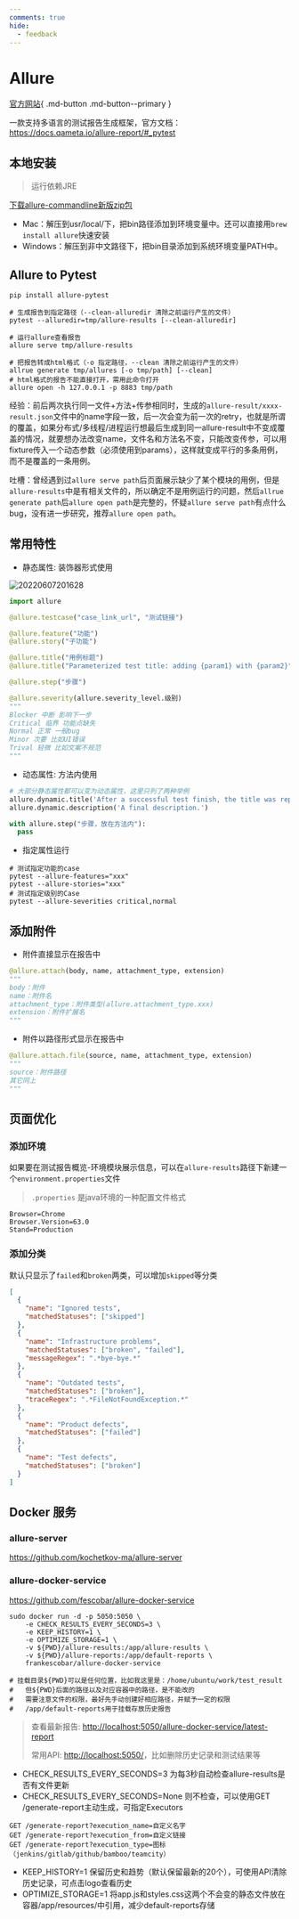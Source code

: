 ```yaml
---
comments: true
hide:
  - feedback
---
```


# Allure

[官方网站](https://qameta.io/allure-report/){ .md-button .md-button--primary }

一款支持多语言的测试报告生成框架，官方文档：<https://docs.qameta.io/allure-report/#_pytest>

## 本地安装

> 运行依赖JRE

[下载allure-commandline新版zip包](https://repo.maven.apache.org/maven2/io/qameta/allure/allure-commandline/)

- Mac：解压到usr/local/下，把bin路径添加到环境变量中。还可以直接用`brew install allure`快速安装
- Windows：解压到非中文路径下，把bin目录添加到系统环境变量PATH中。

## Allure to Pytest

`pip install allure-pytest`

```shell
# 生成报告到指定路径（--clean-alluredir 清除之前运行产生的文件）
pytest --alluredir=tmp/allure-results [--clean-alluredir]

# 运行allure查看报告
allure serve tmp/allure-results
```

```shell
# 把报告转成html格式（-o 指定路径，--clean 清除之前运行产生的文件）
allrue generate tmp/allures [-o tmp/path] [--clean]
# html格式的报告不能直接打开，需用此命令打开
allure open -h 127.0.0.1 -p 8883 tmp/path
```

经验：前后两次执行同一文件+方法+传参相同时，生成的`allure-result/xxxx-result.json`文件中的name字段一致，后一次会变为前一次的retry，也就是所谓的覆盖，如果分布式/多线程/进程运行想最后生成到同一allure-result中不变成覆盖的情况，就要想办法改变name，文件名和方法名不变，只能改变传参，可以用fixture传入一个动态参数（必须使用到params），这样就变成平行的多条用例，而不是覆盖的一条用例。

吐槽：曾经遇到过`allure serve path`后页面展示缺少了某个模块的用例，但是`allure-results`中是有相关文件的，所以确定不是用例运行的问题，然后`allrue generate path`后`allure open path`是完整的，怀疑`allure serve path`有点什么bug，没有进一步研究，推荐`allure open path`。

## 常用特性

- 静态属性: 装饰器形式使用

![20220607201628](http://image.zuoright.com/20220607201628.png)

```python
import allure

@allure.testcase("case_link_url", "测试链接")

@allure.feature("功能")
@allure.story("子功能")

@allure.title("用例标题")
@allure.title("Parameterized test title: adding {param1} with {param2}")  # 可以使用变量

@allure.step("步骤")

@allure.severity(allure.severity_level.级别)
"""
Blocker 中断 影响下一步
Critical 临界 功能点缺失
Normal 正常 一般bug
Minor 次要 比如UI错误
Trival 轻微 比如文案不规范
"""
```

- 动态属性: 方法内使用

```python
# 大部分静态属性都可以变为动态属性，这里只列了两种举例
allure.dynamic.title('After a successful test finish, the title was replaced with this line.')
allure.dynamic.description('A final description.')

with allure.step("步骤，放在方法内"):
  pass
```

- 指定属性运行

```shell
# 测试指定功能的case
pytest --allure-features="xxx"
pytest --allure-stories="xxx"
# 测试指定级别的Case
pytest --allure-severities critical,normal
```

## 添加附件

- 附件直接显示在报告中

```python
@allure.attach(body, name, attachment_type, extension)
"""
body：附件
name：附件名
attachment_type：附件类型(allure.attachment_type.xxx)
extension：附件扩展名
"""
```

- 附件以路径形式显示在报告中

```python
@allure.attach.file(source, name, attachment_type, extension)
"""
source：附件路径
其它同上
"""
```

## 页面优化

### 添加环境

如果要在测试报告概览-环境模块展示信息，可以在`allure-results`路径下新建一个`environment.properties`文件

> `.properties` 是java环境的一种配置文件格式

```properties
Browser=Chrome
Browser.Version=63.0
Stand=Production
```

### 添加分类

默认只显示了`failed`和`broken`两类，可以增加`skipped`等分类

```json
[
  {
    "name": "Ignored tests", 
    "matchedStatuses": ["skipped"] 
  },
  {
    "name": "Infrastructure problems",
    "matchedStatuses": ["broken", "failed"],
    "messageRegex": ".*bye-bye.*" 
  },
  {
    "name": "Outdated tests",
    "matchedStatuses": ["broken"],
    "traceRegex": ".*FileNotFoundException.*" 
  },
  {
    "name": "Product defects",
    "matchedStatuses": ["failed"]
  },
  {
    "name": "Test defects",
    "matchedStatuses": ["broken"]
  }
]
```

## Docker 服务

### allure-server

<https://github.com/kochetkov-ma/allure-server>

### allure-docker-service

<https://github.com/fescobar/allure-docker-service>

```shell
sudo docker run -d -p 5050:5050 \
    -e CHECK_RESULTS_EVERY_SECONDS=3 \
    -e KEEP_HISTORY=1 \
    -e OPTIMIZE_STORAGE=1 \
    -v ${PWD}/allure-results:/app/allure-results \
    -v ${PWD}/allure-reports:/app/default-reports \
    frankescobar/allure-docker-service

# 挂载目录${PWD}可以是任何位置，比如我这里是：/home/ubuntu/work/test_result
#   但${PWD}后面的路径以及对应容器中的路径，是不能改的
#   需要注意文件的权限，最好先手动创建好相应路径，并赋予一定的权限
#   /app/default-reports用于挂载存放历史报告
```

> 查看最新报告: <http://localhost:5050/allure-docker-service/latest-report>
>
> 常用API: <http://localhost:5050/>，比如删除历史记录和测试结果等

- CHECK_RESULTS_EVERY_SECONDS=3 为每3秒自动检查allure-results是否有文件更新
- CHECK_RESULTS_EVERY_SECONDS=None 则不检查，可以使用GET /generate-report主动生成，可指定Executors

```text
GET /generate-report?execution_name=自定义名字
GET /generate-report?execution_from=自定义链接
GET /generate-report?execution_type=图标（jenkins/gitlab/github/bamboo/teamcity）
```

- KEEP_HISTORY=1 保留历史和趋势（默认保留最新的20个），可使用API清除历史记录，可点击logo查看历史
- OPTIMIZE_STORAGE=1 将app.js和styles.css这两个不会变的静态文件放在容器/app/resources/中引用，减少default-reports存储
